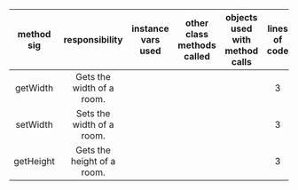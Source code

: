 | method sig | responsibility | instance vars used | other class methods called | objects used with method calls | lines of code |
|:----------:|:--------------:|:------------------:|:--------------------------:|:------------------------------:|:-------------:|
|getWidth|Gets the width of a room.||||3
|setWidth|Sets the width of a room.||||3
|getHeight|Gets the height of a room.||||3
